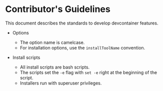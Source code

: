 # Contributor's Guidelines

This document describes the standards to develop devcontainer features.

- Options
  - The option name is camelcase. 
  - For installation options, use the `installToolName` convention.

- Install scripts
  - All install scripts are bash scripts.
  - The scripts set the `-e` flag with `set -e` right at the beginning of the script.
  - Installers run with superuser privileges.
  

